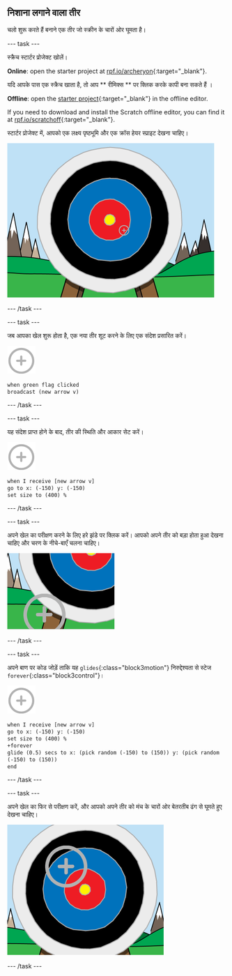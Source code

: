 ## निशाना लगाने वाला तीर

चलो शुरू करते हैं बनाने एक तीर जो स्क्रीन के चारों ओर घूमता है।

\--- task \---

स्क्रैच स्टार्टर प्रोजेक्ट खोलें।

**Online**: open the starter project at [rpf.io/archeryon](https://rpf.io/archeryon){:target="_blank"}.

यदि आपके पास एक स्क्रैच खाता है, तो आप ** रीमिक्स ** पर क्लिक करके कापी बना सकते हैं ।

**Offline**: open the [starter project](https://rpf.io/p/en/archery-go){:target="_blank"} in the offline editor.

If you need to download and install the Scratch offline editor, you can find it at [rpf.io/scratchoff](https://rpf.io/scratchoff){:target="_blank"}.

स्टार्टर प्रोजेक्ट में, आपको एक लक्ष्य पृष्ठभूमि और एक क्रॉस हेयर स्प्राइट देखना चाहिए।

![प्रारंभक प्रोजैक्ट](images/archery-starter.png)

\--- /task \---

\--- task \---

जब आपका खेल शुरू होता है, एक नया तीर शूट करने के लिए एक संदेश प्रसारित करें।

![लक्ष्य स्प्राइट](images/target-sprite.png)

```blocks3
when green flag clicked
broadcast (new arrow v)
```

\--- /task \---

\--- task \---

यह संदेश प्राप्त होने के बाद, तीर की स्थिति और आकार सेट करें।

![लक्ष्य स्प्राइट](images/target-sprite.png)

```blocks3
when I receive [new arrow v]
go to x: (-150) y: (-150)
set size to (400) %
```

\--- /task \---

\--- task \---

अपने खेल का परीक्षण करने के लिए हरे झंडे पर क्लिक करें। आपको अपने तीर को बड़ा होता हुआ देखना चाहिए और चरण के नीचे-बाएँ चलना चाहिए।

![बड़े लक्ष्य स्प्राइट मंच के नीचे बाईं ओर](images/archery-start-test.png)

\--- /task \---

\--- task \---

अपने बाण पर कोड जोड़ें ताकि यह `glides`{:class="block3motion"} निरुद्देश्यता से स्टेज `forever`{:class="block3control"}।

![लक्ष्य स्प्राइट](images/target-sprite.png)

```blocks3
when I receive [new arrow v]
go to x: (-150) y: (-150)
set size to (400) %
+forever
glide (0.5) secs to x: (pick random (-150) to (150)) y: (pick random (-150) to (150))
end
```

\--- /task \---

\--- task \---

अपने खेल का फिर से परीक्षण करें, और आपको अपने तीर को मंच के चारों ओर बेतरतीब ढंग से घूमते हुए देखना चाहिए।

![एक अलग स्थिति में लक्ष्य](images/archery-glide-test.png)

\--- /task \---